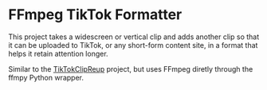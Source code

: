 # FFmpeg TikTok Formatter
This project takes a widescreen or vertical clip and adds another clip so that it can be uploaded to TikTok, or any short-form content site, in a format that helps it retain attention longer.

Similar to the [TikTokClipReup](github.com/Geeoon/TikTokClipReup) project, but uses FFmpeg diretly through the ffmpy Python wrapper.